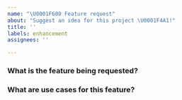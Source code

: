 ```yaml
---
name: "\U0001F680 Feature request"
about: "Suggest an idea for this project \U0001F4A1!"
title: ''
labels: enhancement
assignees: ''

---
```


<!-- ⚠️ If you do not respect this template, your issue will be closed -->
<!-- ⚠️ Make sure to browse the opened and closed issues to confirm this idea does not exist. -->

### What is the feature being requested?



### What are use cases for this feature?
